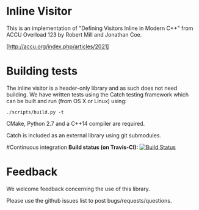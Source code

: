 Inline Visitor
==============

This is an implementation of "Defining Visitors Inline in Modern C++" from ACCU
Overload 123 by Robert Mill and Jonathan Coe.            

[http://accu.org/index.php/articles/2021]

# Building tests
The inline visitor is a header-only library and as such does not need building.
We have written tests using the Catch testing framework which can be built and
run (from OS X or Linux) using:

```
./scripts/build.py -t
```

CMake, Python 2.7 and a C++14 compiler are required.

Catch is included as an external library using git submodules.

#Continuous integration
**Build status (on Travis-CI):** [![Build Status](https://travis-ci.org/jbcoe/inline_visitor.svg?branch=master)](https://travis-ci.org/jbcoe/inline_visitor)

# Feedback
We welcome feedback concerning the use of this library.

Please use the github issues list to post bugs/requests/questions.
